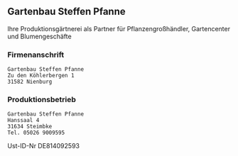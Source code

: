 ## Gartenbau Steffen Pfanne

Ihre Produktionsgärtnerei als Partner für Pflanzengroßhändler, Gartencenter und Blumengeschäfte

### Firmenanschrift

```
Gartenbau Steffen Pfanne
Zu den Köhlerbergen 1
31582 Nienburg
```

### Produktionsbetrieb

```
Gartenbau Steffen Pfanne
Hanssaal 4
31634 Steimbke
Tel. 05026 9009595
```

Ust-ID-Nr DE814092593
